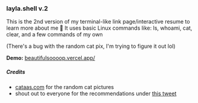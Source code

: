 ### layla.shell v.2

This is the 2nd version of my terminal-like link page/interactive resume to learn more about me 💜
It uses basic Linux commands like: ls, whoami, cat, clear, and a few commands of my own 

(There's a bug with the random cat pix, I'm trying to figure it out lol)

**Demo:** [beautifulsoooop.vercel.app/](https://beautifulsoooop.vercel.app/)

##### Credits

- [cataas.com](https://cataas.com) for the random cat pictures
- shout out to everyone for the recommendations under [this tweet](https://twitter.com/pilatesdev/status/1700290431064367423)

